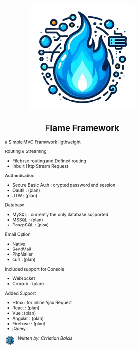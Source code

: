 <div style="text-align:center;">
  <img src="/public/OIG4-removebg.png"/>
  <h1>Flame Framework</h1>
</div>

a Simple MVC Framework ligthweight

Routing & Streaming
- Filebase routing and Defined routing
- Inbuilt Http Stream Request

Authentication 
- Secure Basic Auth : crypted password and session 
- Oauth : (plan)
- JTW : (plan)

Database
- MySQL : currently the only database supported
- MSSQL : (plan)
- PosgeSQL : (plan)

Email Option
- Native
- SendMail
- PhpMailer
- curl : (plan)

Included support for Console
- Websocket
- Cronjob : (plan)
  
Added Support
- Htmx : for inline Ajax Request
- React : (plan)
- Vue : (plan)
- Angular : (plan)
- Firebase : (plan)
- jQuery
<p style="">
  <img style="width:2rem; vertical-align: text-top;" src="public/download.png" alt="php"/>
  <i style="padding: 5px;">Written by: Christian Balais</i>
</p>

